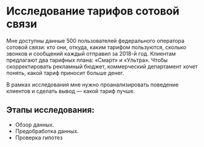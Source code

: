 # Исследование тарифов сотовой связи   
    
Мне доступны данные 500 пользователей федерального оператора сотовой связи: кто они, откуда, каким тарифом пользуются, сколько звонков и сообщений каждый отправил за 2018-й год. Клиентам предлагают два тарифных плана: «Смарт» и «Ультра». Чтобы скорректировать рекламный бюджет, коммерческий департамент хочет понять, какой тариф приносит больше денег.
    
В рамках исследования мне нужно проанализировать поведение клиентов и сделать вывод — какой тариф лучше.

## Этапы исследования:

- Обзор данных.
- Предобработка данных.
- Проверка гипотез
    
